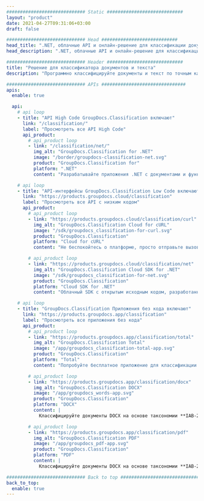 ```yaml
---
############################# Static ############################
layout: "product"
date: 2021-04-27T09:31:06+03:00
draft: false

############################# Head ############################
head_title: ".NET, облачные API и онлайн-решение для классификации документов и текстов"
head_description: ".NET, облачные API и онлайн-решение для классификации документов и текстов for developers. Classify Word, PDF, OpenDocument, RTF and Text files in any .NET application."

############################# Header ############################
title: "Решение для классификатора документов и текста"
description: "Программно классифицируйте документы и текст по точным категориям, используя IAB (версия 2), таксономии документов и настроений в приложениях .NET любого типа.."

############################# APIs ###############################
apis:
  enable: true

  api:
    # api loop
    - title: "API High Code GroupDocs.Classification включают"
      link: "/classification/"
      label: "Просмотреть все API High Code"
      api_product:
        # api_product loop
        - link: "/classification/net/"
          img_alt: "GroupDocs.Classification for .NET"
          image: "/border/groupdocs-classification-net.svg"
          product: "GroupDocs.Classification for"
          platform: ".NET"
          content: "Разрабатывайте приложения .NET с документами и функциями категоризации текста для анализа и извлечения контента без использования каких-либо внешних инструментов.."

    # api loop
    - title: "API-интерфейсы GroupDocs.Classification Low Code включают"
      link: "https://products.groupdocs.cloud/classification"
      label: "Просмотреть все API с низким кодом"
      api_product:
        # api_product loop
        - link: "https://products.groupdocs.cloud/classification/curl"
          img_alt: "GroupDocs.Classification Cloud for cURL"
          image: "/sdk/groupdocs_classification-for-curl.svg"
          product: "GroupDocs.Classification"
          platform: "Cloud for cURL"
          content: "Не беспокойтесь о платформе, просто отправьте вызов REST API для классификации текста и документов MS Word, OpenOffice, PDF с устройств, способных выполнять команды cURL.."

        # api_product loop
        - link: "https://products.groupdocs.cloud/classification/net"
          img_alt: "GroupDocs.Classification Cloud SDK for .NET"
          image: "/sdk/groupdocs_classification-for-net.svg"
          product: "GroupDocs.Classification"
          platform: "Cloud SDK for .NET"
          content: "Облачный SDK с открытым исходным кодом, разработанный для разработчиков .NET для использования REST API GroupDocs.Classification."

    # api loop
    - title: "GroupDocs.Classification Приложения без кода включают"
      link: "https://products.groupdocs.app/classification"
      label: "Просмотреть все приложения без кода"
      api_product:
        # api_product loop
        - link: "https://products.groupdocs.app/classification/total"
          img_alt: "GroupDocs.Classification Total"
          image: "/app/groupdocs_classification-total-app.svg"
          product: "GroupDocs.Classification"
          platform: "Total"
          content: "Попробуйте бесплатное приложение для классификации необработанных текстов и Microsoft Word, OpenOffice, PDF, TXT &amp; RTF-файлы онлайн."

        # api_product loop
        - link: "https://products.groupdocs.app/classification/docx"
          img_alt: "GroupDocs.Classification DOCX"
          image: "/app/groupdocs_words-app.svg"
          product: "GroupDocs.Classification"
          platform: "DOCX"
          content: |
            Классифицируйте документы DOCX на основе таксономии **IAB-2**, **Документы** или **Настроение**.

        # api_product loop
        - link: "https://products.groupdocs.app/classification/pdf"
          img_alt: "GroupDocs.Classification PDF"
          image: "/app/groupdocs_pdf-app.svg"
          product: "GroupDocs.Classification"
          platform: "PDF"
          content: |
            Классифицируйте документы DOCX на основе таксономии **IAB-2**, **Документы** или **Настроение**.

############################# Back to top ###############################
back_to_top:
  enable: true
---
```

